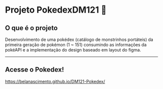 # Projeto PokedexDM121 👾

## O que é o projeto

Desenvolvimento de uma pokédex (catálogo de monstrinhos portáteis) da primeira geração de pokémon (1 ~ 151) consumindo as informações da pokéAPI e a implementação do design baseado em layout do figma.

---

## Acesse o Pokedex!

https://belanascimento.github.io/DM121-Pokedex/



